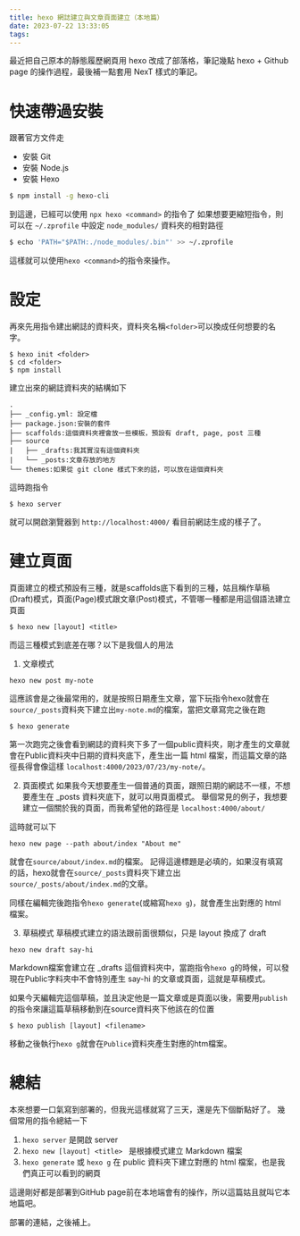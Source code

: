 ```yaml
---
title: hexo 網誌建立與文章頁面建立（本地篇）
date: 2023-07-22 13:33:05
tags:
---
```


最近把自己原本的靜態履歷網頁用 hexo 改成了部落格，筆記幾點 hexo + Github page 的操作過程，最後補一點套用 NexT 樣式的筆記。

<!-- more -->

# 快速帶過安裝
跟著官方文件走 

- 安裝 Git
- 安裝 Node.js
- 安裝 Hexo

```bash
$ npm install -g hexo-cli
```
到這邊，已經可以使用 `npx hexo <command>` 的指令了
如果想要更縮短指令，則可以在 `~/.zprofile` 中設定 `node_modules/` 資料夾的相對路徑

```bash
$ echo 'PATH="$PATH:./node_modules/.bin"' >> ~/.zprofile
```
這樣就可以使用`hexo <command>`的指令來操作。

# 設定
再來先用指令建出網誌的資料夾，資料夾名稱`<folder>`可以換成任何想要的名字。
```
$ hexo init <folder>
$ cd <folder>
$ npm install
```
建立出來的網誌資料夾的結構如下

```
.
├── _config.yml: 設定檔
├── package.json:安裝的套件
├── scaffolds:這個資料夾裡會放一些模板，預設有 draft, page, post 三種
├── source
|   ├── _drafts:我其實沒有這個資料夾
|   └── _posts:文章存放的地方
└── themes:如果從 git clone 樣式下來的話，可以放在這個資料夾
```

這時跑指令
```
$ hexo server
```
就可以開啟瀏覽器到 `http://localhost:4000/` 看目前網誌生成的樣子了。

# 建立頁面

頁面建立的模式預設有三種，就是scaffolds底下看到的三種，姑且稱作草稿(Draft)模式，頁面(Page)模式跟文章(Post)模式，不管哪一種都是用這個語法建立頁面

```
$ hexo new [layout] <title>
```
而這三種模式到底差在哪？以下是我個人的用法

1. 文章模式
```
hexo new post my-note
```
這應該會是之後最常用的，就是按照日期產生文章，當下玩指令hexo就會在`source/_posts`資料夾下建立出`my-note.md`的檔案，當把文章寫完之後在跑

```
$ hexo generate
```
第一次跑完之後會看到網誌的資料夾下多了一個public資料夾，剛才產生的文章就會在Public資料夾中日期的資料夾底下，產生出一篇 html 檔案，而這篇文章的路徑長得會像這樣 `localhost:4000/2023/07/23/my-note/`。

2. 頁面模式
如果我今天想要產生一個普通的頁面，跟照日期的網誌不一樣，不想要產生在 _posts 資料夾底下，就可以用頁面模式。
舉個常見的例子，我想要建立一個關於我的頁面，而我希望他的路徑是 `localhost:4000/about/`

這時就可以下
```
hexo new page --path about/index "About me"
```
就會在`source/about/index.md`的檔案。
記得這邊標題是必填的，如果沒有填寫的話，hexo就會在`source/_posts`資料夾下建立出`source/_posts/about/index.md`的文章。

同樣在編輯完後跑指令`hexo generate`(或縮寫`hexo g`)，就會產生出對應的 html 檔案。

3. 草稿模式
草稿模式建立的語法跟前面很類似，只是 layout 換成了 draft
```
hexo new draft say-hi
```
Markdown檔案會建立在 _drafts 這個資料夾中，當跑指令`hexo g`的時候，可以發現在Public字料夾中不會特別產生 say-hi 的文章或頁面，這就是草稿模式。

如果今天編輯完這個草稿，並且決定他是一篇文章或是頁面以後，需要用`publish`的指令來讓這篇草稿移動到在source資料夾下他該在的位置

```
$ hexo publish [layout] <filename>
```
移動之後執行`hexo g`就會在`Publice`資料夾產生對應的htm檔案。

# 總結
本來想要一口氣寫到部署的，但我光這樣就寫了三天，還是先下個斷點好了。
幾個常用的指令總結一下

1. `hexo server` 是開啟 server
2. `hexo new [layout] <title> ` 是根據模式建立 Markdown 檔案
3. `hexo generate` 或 `hexo g` 在 public 資料夾下建立對應的 html 檔案，也是我們真正可以看到的網頁

這邊剛好都是部署到GitHub page前在本地端會有的操作，所以這篇姑且就叫它本地篇吧。

部署的連結，之後補上。